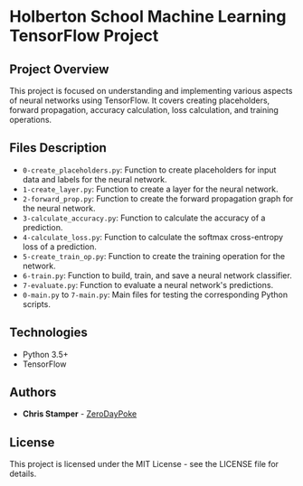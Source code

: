# Holberton School Machine Learning TensorFlow Project

## Project Overview

This project is focused on understanding and implementing various aspects of neural networks using TensorFlow. It covers creating placeholders, forward propagation, accuracy calculation, loss calculation, and training operations.

## Files Description

- `0-create_placeholders.py`: Function to create placeholders for input data and labels for the neural network.
- `1-create_layer.py`: Function to create a layer for the neural network.
- `2-forward_prop.py`: Function to create the forward propagation graph for the neural network.
- `3-calculate_accuracy.py`: Function to calculate the accuracy of a prediction.
- `4-calculate_loss.py`: Function to calculate the softmax cross-entropy loss of a prediction.
- `5-create_train_op.py`: Function to create the training operation for the network.
- `6-train.py`: Function to build, train, and save a neural network classifier.
- `7-evaluate.py`: Function to evaluate a neural network's predictions.
- `0-main.py` to `7-main.py`: Main files for testing the corresponding Python scripts.

## Technologies

- Python 3.5+
- TensorFlow

## Authors

- **Chris Stamper** - [ZeroDayPoke](https://github.com/ZeroDayPoke)

## License

This project is licensed under the MIT License - see the LICENSE file for details.
